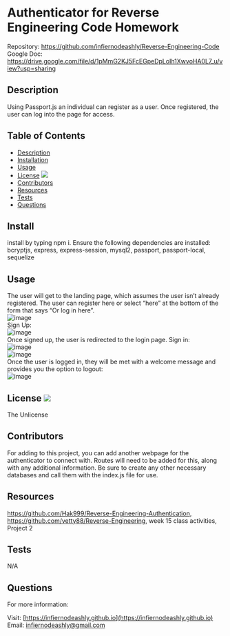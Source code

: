 # Authenticator for Reverse Engineering Code Homework

Repository: https://github.com/infiernodeashly/Reverse-Engineering-Code <br />
Google Doc: https://drive.google.com/file/d/1pMmG2KJ5FcEGpeDpLoIh1XwvoHA0L7_u/view?usp=sharing
  
## Description 
        
Using Passport.js an individual can register as a user. Once registered, the user can log into the page for access.

## Table of Contents

* [Description](#description)
* [Installation](#install)
* [Usage](#usage)
* [License](#license) <img src="http://img.shields.io/badge/license-The Unlicense-blue">
* [Contributors](#contributors)
* [Resources](#resources)
* [Tests](#tests)
* [Questions](#questions)

## Install

install by typing npm i. Ensure the following dependencies are installed: bcryptjs, express, express-session, mysql2, passport, passport-local, sequelize

## Usage

The user will get to the landing page, which assumes the user isn’t already registered. The user can register here or select “here” at the bottom of the form that says “Or log in here”. <br /> ![image](https://user-images.githubusercontent.com/68360119/101266285-5edb3100-371b-11eb-9ed1-7f7097b11829.png) <br /> Sign Up: <br />![image](https://user-images.githubusercontent.com/68360119/101266315-abbf0780-371b-11eb-9c71-d3fdd9d52faf.png) <br /> Once signed up, the user is redirected to the login page. Sign in: <br /> ![image](https://user-images.githubusercontent.com/68360119/101266329-df019680-371b-11eb-9735-871f8ce8ec73.png) <br /> ![image](https://user-images.githubusercontent.com/68360119/101266343-00fb1900-371c-11eb-8135-2d2e3b2063e9.png) <br /> Once the user is logged in, they will be met with a welcome message and provides you the option to logout: <br /> ![image](https://user-images.githubusercontent.com/68360119/101266582-06f1f980-371e-11eb-8c7f-13d591cbf34f.png)

## License <img src="http://img.shields.io/badge/license-The Unlicense-blue">

The Unlicense



## Contributors

For adding to this project, you can add another webpage for the authenticator to connect with. Routes will need to be added for this, along with any additional information. Be sure to create any other necessary databases and call them with the index.js file for use. 

## Resources

https://github.com/Hak999/Reverse-Engineering-Authentication, https://github.com/vetty88/Reverse-Engineering, week 15 class activities, Project 2

## Tests

N/A

## Questions

For more information:

Visit: [https://infiernodeashly.github.io](https://infiernodeashly.github.io)
Email: infiernodeashly@gmail.com
